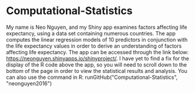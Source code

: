 # Computational-Statistics

My name is Neo Nguyen, and my Shiny app examines factors affecting life expectancy, using a data set containing numerous countries. The app computes the linear regression models of 10 predictors in conjunction with the life expectancy values in order to derive an understanding of factors affecting life expectancy. The app can be accessed through the link below: https://neonguyen.shinyapps.io/shinyproject/. I have yet to find a fix for the display of the R code above the app, so you will need to scroll down to the bottom of the page in order to view the statistical results and analysis. You can also use the command in R: runGitHub("Computational-Statistics", "neonguyen2016") 
